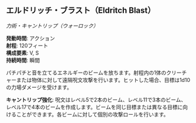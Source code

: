 ## エルドリッチ・ブラスト（Eldritch Blast）
*力術・キャントリップ（ウォーロック）*

**発動時間**: アクション  
**射程**: 120フィート  
**構成要素**: V, S  
**持続時間**: 瞬間

パチパチと音を立てるエネルギーのビームを放ちます。射程内の1体のクリーチャーまたは物体に対して遠隔呪文攻撃を行います。ヒットした場合、目標は1d10の力場ダメージを受けます。

**キャントリップ強化**: 呪文はレベル5で2本のビーム、レベル11で3本のビーム、レベル17で4本のビームを作成します。ビームを同じ目標または異なる目標に向けることができます。各ビームに対して個別の攻撃ロールを行います。